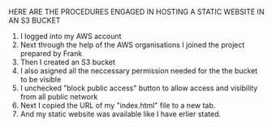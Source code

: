 HERE ARE THE PROCEDURES ENGAGED IN HOSTING A STATIC WEBSITE IN AN S3 BUCKET

1. I logged into my AWS account 
2. Next through the help of the AWS organisations I joined the project prepared by Frank
3. Then I created an S3 bucket
4. I also asigned all the neccessary permission needed for the the bucket to be visible
4. I unchecked "block public access" button to allow access and visibility from all public network
5. Next I copied the URL of my "index.html" file to a new tab.
6. And my static website was available like I have erlier stated.

